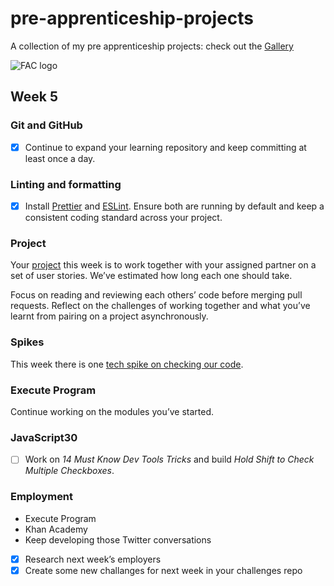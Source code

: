 # pre-apprenticeship-projects

A collection of my pre apprenticeship projects:
check out the [Gallery](https://danilo-cupido.github.io/pre-apprenticeship-projects/)

![FAC logo](https://camo.githubusercontent.com/5fa5f3810c2b748dbffa1e2271d3e86fe328fb9603785ac86e706c1316c11cc4/68747470733a2f2f7062732e7477696d672e636f6d2f70726f66696c655f62616e6e6572732f3937313834363531362f313534343230353832332f3135303078353030)

## Week 5

### Git and GitHub

- [x] Continue to expand your learning repository and keep committing at least once a day.

### Linting and formatting

- [x] Install [Prettier](https://www.digitalocean.com/community/tutorials/how-to-format-code-with-prettier-in-visual-studio-code) and [ESLint](https://eslint.org/docs/user-guide/getting-started). Ensure both are running by default and keep a consistent coding standard across your project.

### Project

Your [project](https://learn.foundersandcoders.com/course/syllabus/pre-app-5/project/) this week is to work together with your assigned partner on a set of user stories. We’ve estimated how long each one should take.

Focus on reading and reviewing each others’ code before merging pull requests. Reflect on the challenges of working together and what you’ve learnt from pairing on a project asynchronously.

### Spikes

This week there is one [tech spike on checking our code](https://learn.foundersandcoders.com/course/syllabus/pre-app-5/spikes/).

### Execute Program

Continue working on the modules you’ve started.

### JavaScript30

- [ ] Work on _14 Must Know Dev Tools Tricks_ and build _Hold Shift to Check Multiple Checkboxes_.

### Employment

- Execute Program
- Khan Academy
- Keep developing those Twitter conversations

* [x] Research next week’s employers
* [x] Create some new challanges for next week in your challenges repo

